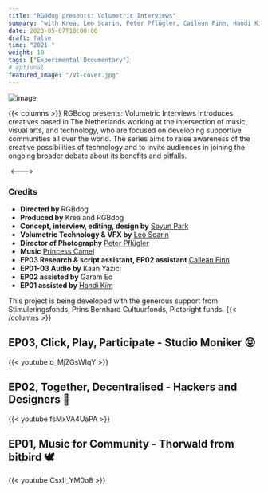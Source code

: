 ```yaml
---
title: "RGBdog presents: Volumetric Interviews"
summary: "with Krea, Leo Scarin, Peter Pflügler, Cailean Finn, Handi Kim, Garam Eo, Princess Camel"
date: 2023-05-07T10:00:00
draft: false
time: "2021~"
weight: 10
tags: ["Experimental Dcoumentary"]
# optional
featured_image: "/VI-cover.jpg"
---
```

![image](/VI-team_photo.png)


{{< columns >}} 
RGBdog presents: Volumetric Interviews introduces creatives based in The Netherlands working at the intersection of music, visual arts, and technology, who are focused on developing supportive communities all over the world. The series aims to raise awareness of the creative possibilities of technology and to invite audiences in joining the ongoing broader debate about its benefits and pitfalls. 

⁣⁣
<--->
### Credits
- **Directed by** RGBdog
- **Produced by** Krea and RGBdog
- **Concept, interview, editing, design by** [Soyun Park](https://www.soyunparrrk.com/)
- **Volumetric Technology & VFX by** [Leo Scarin](https://www.leoscarin.com/)
- **Director of Photography** [Peter Pflügler](https://www.instagram.com/peter.pflugler)
- **Music** [Princess Camel](https://soundcloud.com/berk-aka-princesscamel)
- **EP03 Research & script assistant, EP02 assistant** [Cailean Finn](https://www.caileanfinn.ie/)
- **EP01-03 Audio by** Kaan Yazıcı
- **EP02 assisted by** Garam Eo
- **EP01 assisted by** [Handi Kim](https://handikim.com/)

This project is being developed with the generous support from Stimuleringsfonds, Prins Bernhard Cultuurfonds, Pictoright funds.
{{< /columns >}} 

## EP03, Click, Play, Participate - Studio Moniker 😝  

{{< youtube o_MjZGsWIqY >}}

## EP02, Together, Decentralised - Hackers and Designers 🔮  

{{< youtube fsMxVA4UaPA >}}

## EP01, Music for Community - Thorwald from bitbird 🕊️ 

{{< youtube CsxIi_YM0o8 >}}

